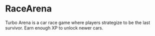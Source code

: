 # RaceArena
Turbo Arena is a car race game where players strategize to be the last survivor. Earn enough XP to unlock newer cars.

